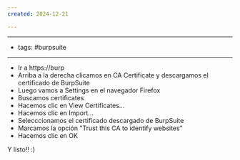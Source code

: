 ```yaml
---
created: 2024-12-21

---
```

--------------------
- tags: #burpsuite
-------------------------
- Ir a https://burp
- Arriba a la derecha clicamos en CA Certificate y descargamos el certificado de BurpSuite
- Luego vamos a Settings en el navegador Firefox
- Buscamos certificates
- Hacemos clic en View Certificates...
- Hacemos clic en Import...
- Selecccionamos el certificado descargado de BurpSuite
- Marcamos la opción "Trust this CA to identify websites"
- Hacemos clic en OK

Y listo!! :)
